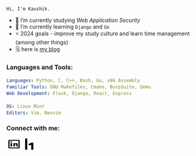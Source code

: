 ```
Hi, I'm Kaushik.
```

- 🔭 I’m currently studying *Web Application Security*
- 🌱 I’m currently learning `Django` and `Go`
- ⚡ 2024 goals - improve my study culture and learn time management (among other things)
- 🗒️ here is [my blog](https://snowkluster.github.io/)


### Languages and Tools:
```yaml
Languages: Python, C, C++, Bash, Go, x86 Assembly
Familiar Tools: GNU Makefiles, Cmake, BurpSuite, Qemu
Web Development: Flask, Django, React, Express
  
OS: Linux Mint
Editors: Vim, Neovim
```



<h3 align="left">Connect with me:</h3>
<p align="left">
<a href="https://linkedin.com/in/rohan-kaushik1" target="blank"><img align="center" src="linkedin.svg" alt="rohan-kaushik-a92907232" height="30" width="40" /></a><a href="https://hackerone.com/xero02?type=user" target="blank"><img align="center" src="hackerone.svg" alt="rohankaushik1" height="30" width="40" /></a>
</p>

<!---
snow-kluster/snow-kluster is a ✨ special ✨ repository because its `README.md` (this file) appears on your GitHub profile.
You can click the Preview link to take a look at your changes.
--->
